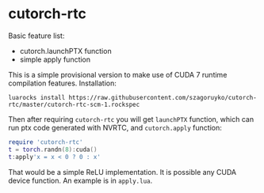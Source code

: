 # cutorch-rtc

Basic feature list:

 * cutorch.launchPTX function
 * simple apply function

This is a simple provisional version to make use of CUDA 7 runtime compilation features.
Installation:
```
luarocks install https://raw.githubusercontent.com/szagoruyko/cutorch-rtc/master/cutorch-rtc-scm-1.rockspec
```
Then after requiring ```cutorch-rtc``` you will get ```launchPTX``` function, which can run ptx code generated with NVRTC, and ```cutorch.apply``` function:
```lua
require 'cutorch-rtc'
t = torch.randn(8):cuda()
t:apply'x = x < 0 ? 0 : x'
```
That would be a simple ReLU implementation. It is possible any CUDA device function. An example is in ```apply.lua```.
